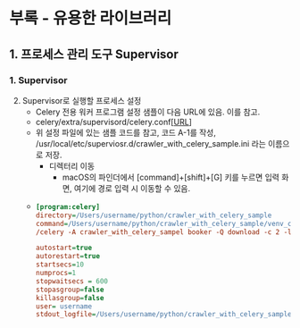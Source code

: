 
# 부록 - 유용한 라이브러리
## 1. 프로세스 관리 도구 Supervisor
### 1. Supervisor
2. Supervisor로 실행할 프로세스 설정
   - Celery 전용 워커 프로그램 설정 샘플이 다음 URL에 있음. 이를 참고.
   - celery/extra/supervisord/celery.conf[[URL](https://github.com/celery/celery/blob/master/extra/supervisord/celeryd.conf)]
   -  위 설정 파일에 있는 샘플 코드를 참고, 코드 A-1를 작성, /usr/local/etc/superviosr.d/crawler_with_celery_sample.ini 라는 이름으로 저장.
      -  디렉터리 이동
         -  macOS의 파인더에서 [command]+[shift]+[G] 키를 누르면 입력 화면, 여기에 경로 입력 시 이동할 수 있음.
   - ```ini
     [program:celery]
     directory=/Users/username/python/crawler_with_celery_sample
     command=/Users/username/python/crawler_with_celery_sample/venv_crawler_with_celery_sample/bin
     /celery -A crawler_with_celery_sampel booker -Q download -c 2 -l warning -n download@%%h

     autostart=true
     autorestart=true
     startsecs=10
     numprocs=1
     stopwaitsecs = 600
     stopasgroup=false
     killasgroup=false
     user= username
     stdout_logfile=/Users/username/python/crawler_with_celery_sample/booker_download_stdout.log
     ```